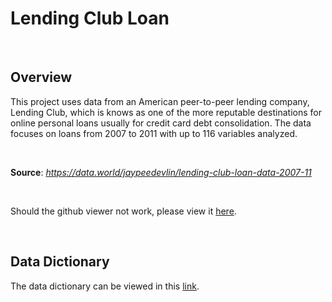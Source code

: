 <h1><b>Lending Club Loan</b></h1>

<br>

<h2>Overview</h2>

This project uses data from an American peer-to-peer lending company, Lending Club, which is knows as one of the more reputable destinations for online personal loans usually for credit card debt consolidation. The data focuses on loans from 2007 to 2011 with up to 116 variables analyzed.

<br>

<b>Source</b>: <i>https://data.world/jaypeedevlin/lending-club-loan-data-2007-11</i>

<br>

Should the github viewer not work, please view it <a href='https://nbviewer.jupyter.org/github/fawiyogo001/Data-Science-Portfolio-Python/blob/master/Lending%20Club%20Loan/Lending%20Club%20Loan.ipynb'>here</a>.

<br>

<h2>Data Dictionary</h2>

The data dictionary can be viewed in this <a href='https://github.com/fawiyogo001/Data-Science-Portfolio-Python/blob/master/Lending%20Club%20Loan/LCDataDictionary.csv'>link</a>.

